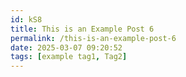 ```yaml
---
id: kS8
title: This is an Example Post 6
permalink: /this-is-an-example-post-6
date: 2025-03-07 09:20:52
tags: [example tag1, Tag2]
---
```



